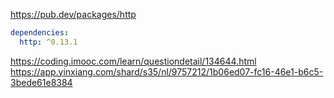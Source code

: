 https://pub.dev/packages/http

```YAML
dependencies:
  http: ^0.13.1
```

https://coding.imooc.com/learn/questiondetail/134644.html  https://app.yinxiang.com/shard/s35/nl/9757212/1b06ed07-fc16-46e1-b6c5-3bede61e8384
